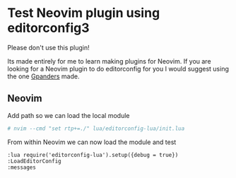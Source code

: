 # Test Neovim plugin using editorconfig3

Please don't use this plugin!

Its made entirely for me to learn making plugins for Neovim. If you are looking for a Neovim plugin to do editorconfig for you I would suggest using the one [Gpanders](https://github.com/gpanders/editorconfig.nvim) made.

## Neovim

Add path so we can load the local module

```sh
# nvim --cmd "set rtp+=./" lua/editorconfig-lua/init.lua
```

From within Neovim we can now load the module and test

```neovim
:lua require('editorconfig-lua').setup({debug = true})
:LoadEditorConfig
:messages
```
